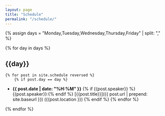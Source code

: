 ```yaml
---
layout: page
title: "Schedule"
permalink: "/schedule/"
---
```



{% assign days = "Monday,Tuesday,Wednesday,Thursday,Friday" | split: "," %}


{% for day in days %}

## {{day}}

    {% for post in site.schedule reversed %}
        {% if post.day == day %}
- **{{ post.date | date: "%H:%M" }}** {% if {{post.speaker}} %}{{post.speaker}}:{% endif %} [{{post.title}}]({{ post.url | prepend: site.baseurl }}) ({{post.location }})
        {% endif %}
    {% endfor %}

{% endfor %}
